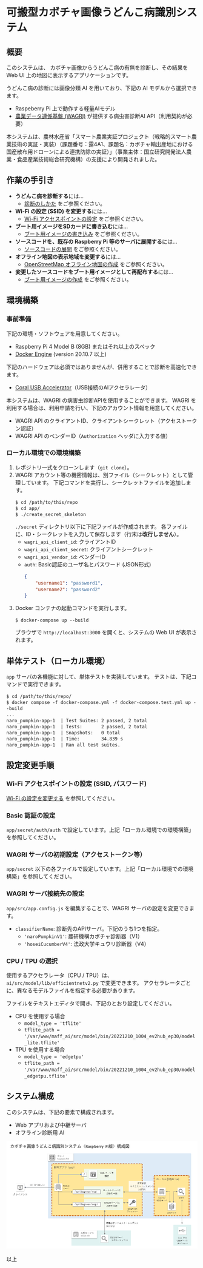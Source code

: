 # 可搬型カボチャ画像うどんこ病識別システム


## 概要

このシステムは、 カボチャ画像からうどんこ病の有無を診断し、その結果を Web UI 上の地図に表示するアプリケーションです。

うどんこ病の診断には画像分類 AI を用いており、下記の AI モデルから選択できます。

* Raspeberry Pi 上で動作する軽量AIモデル
* [農業データ連係基盤 (WAGRI)](https://wagri.net/ja-jp/) が提供する病虫害診断AI API（利用契約が必要）

本システムは、農林水産省「スマート農業実証プロジェクト（戦略的スマート農業技術の実証・実装）（課題番号：露4A1、課題名：カボチャ輸出産地における国産散布用ドローンによる連携防除の実証）」（事業主体：国立研究開発法人農業・食品産業技術総合研究機構）の支援により開発されました。

## 作業の手引き

* **うどんこ病を診断する**には...  
  * [診断のしかた](docs/usage_guide.md) をご参照ください。
* **Wi-Fi の設定 (SSID) を変更する**には...  
  * [Wi-Fi アクセスポイントの設定](docs/configure_wifi.md) をご参照ください。
* **ブート用イメージをSDカードに書き込む**には...  
  * [ブート用イメージの書き込み](docs/burn_bootable_image.md) をご参照ください。
* **ソースコードを、既存の Raspberry Pi 等のサーバに展開する**には...
  * [ソースコードの展開](docs/deploy_from_source.md) をご参照ください。
* **オフライン地図の表示地域を変更する**には...  
  * [OpenStreetMap オフライン地図の作成](docs/create_offline_map.md) をご参照ください。
* **変更したソースコードをブート用イメージとして再配布する**には...  
  * [ブート用イメージの作成](docs/create_bootable_image.md) をご参照ください。


## 環境構築

### 事前準備

下記の環境・ソフトウェアを用意してください。

* Raspberry Pi 4 Model B (8GB) またはそれ以上のスペック
* [Docker Engine](https://docs.docker.com/engine/install/) (version 20.10.7 以上)

下記のハードウェアは必須ではありませんが、併用することで診断を高速化できます。

* [Coral USB Accelerator](https://coral.ai/products/accelerator)（USB接続のAIアクセラレータ）

本システムは、WAGRI の病害虫診断APIを使用することができます。
WAGRI を利用する場合は、利用申請を行い、下記のアカウント情報を用意してください。

* WAGRI API のクライアントID、クライアントシークレット（アクセストークン認証）
* WAGRI API のベンダーID（`Authorization` ヘッダに入力する値）

### ローカル環境での環境構築

1. レポジトリ一式をクローンします（`git clone`）。
1. WAGRI アカウント等の機密情報は、別ファイル（シークレット）として管理しています。
  下記コマンドを実行し、シークレットファイルを追加します。
	```console
	$ cd /path/to/this/repo
	$ cd app/
	$ ./create_secret_skeleton
	```
	`./secret` ディレクトリ以下に下記ファイルが作成されます。
	各ファイルに、ID・シークレットを入力して保存します（行末は**改行しません**）。
	* `wagri_api_client_id`: クライアントID
	* `wagri_api_client_secret`: クライアントシークレット
	* `wagri_api_vendor_id`: ベンダーID
	* `auth`: Basic認証のユーザ名とパスワード (JSON形式)
		```json
		{
			"username1": "password1",
			"username2": "password2"
		}
		```
1. Docker コンテナの起動コマンドを実行します。
	```console
	$ docker-compose up --build
	```
	ブラウザで `http://localhost:3000` を開くと、システムの Web UI が表示されます。


## 単体テスト（ローカル環境）

`app` サーバの各機能に対して、単体テストを実装しています。
テストは、下記コマンドで実行できます。

```console
$ cd /path/to/this/repo/
$ docker compose -f docker-compose.yml -f docker-compose.test.yml up --build
...
naro_pumpkin-app-1  | Test Suites: 2 passed, 2 total
naro_pumpkin-app-1  | Tests:       2 passed, 2 total
naro_pumpkin-app-1  | Snapshots:   0 total
naro_pumpkin-app-1  | Time:        34.839 s
naro_pumpkin-app-1  | Ran all test suites.
```


## 設定変更手順

### Wi-Fi アクセスポイントの設定 (SSID, パスワード)

[Wi-Fi の設定を変更する](docs/configure_wifi.md) を参照してください。

### Basic 認証の設定

`app/secret/auth/auth` で設定しています。上記「ローカル環境での環境構築」を参照してください。

### WAGRI サーバの初期設定（アクセストークン等）

`app/secret` 以下の各ファイルで設定しています。上記「ローカル環境での環境構築」を参照してください。

### WAGRI サーバ接続先の設定

`app/src/app.config.js` を編集することで、WAGRI サーバの設定を変更できます。

* `classifierName`: 診断先のAPIサーバ。下記のうち1つを指定。
	* `'naroPumpkinV1'`: 農研機構カボチャ診断器（V1）
	* `'hoseiCucumberV4'`: 法政大学キュウリ診断器（V4）

### CPU / TPU の選択

使用するアクセラレータ（CPU / TPU）は、`ai/src/model/lib/efficientnetv2.py` で変更できます。
アクセラレータごとに、異なるモデルファイルを指定する必要があります。

ファイルをテキストエディタで開き、下記のとおり設定してください。

* CPU を使用する場合
	* `model_type = 'tflite'`
	* `tflite_path = '/var/www/maff_ai/src/model/bin/20221210_1004_ev2hub_ep30/model_lite.tflite'`
* TPU を使用する場合
	* `model_type = 'edgetpu'`
	* `tflite_path = '/var/www/maff_ai/src/model/bin/20221210_1004_ev2hub_ep30/model_edgetpu.tflite'`


## システム構成

このシステムは、下記の要素で構成されます。

* Web アプリおよび中継サーバ
* オフライン診断用 AI

![システム構成図](docs/asset/main_system_diagram.png)

以上